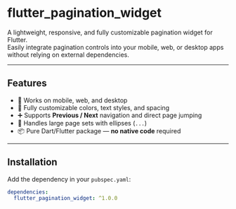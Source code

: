 # flutter_pagination_widget

A lightweight, responsive, and fully customizable pagination widget for Flutter.  
Easily integrate pagination controls into your mobile, web, or desktop apps without relying on external dependencies.

---

## Features
- 📱 Works on mobile, web, and desktop
- 🎨 Fully customizable colors, text styles, and spacing
- ➕ Supports **Previous / Next** navigation and direct page jumping
- 🔢 Handles large page sets with ellipses (`...`)
- 📦 Pure Dart/Flutter package — **no native code** required

---

## Installation

Add the dependency in your `pubspec.yaml`:

```yaml
dependencies:
  flutter_pagination_widget: ^1.0.0
